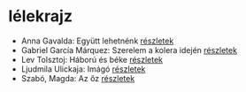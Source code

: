 # lélekrajz

- Anna Gavalda: Együtt lehetnénk [részletek](../_details/Anna%20Gavalda.md#id_1306)
- Gabriel García Márquez: Szerelem a kolera idején [részletek](../_details/Gabriel%20Garc%C3%ADa%20M%C3%A1rquez.md#id_342)
- Lev Tolsztoj: Háború és béke [részletek](../_details/Lev%20Tolsztoj.md#id_563)
- Ljudmila Ulickaja: Imágó [részletek](../_details/Ljudmila%20Ulickaja.md#id_1298)
- Szabó, Magda: Az őz [részletek](../_details/Szab%C3%B3%2C%20Magda.md#id_1348)